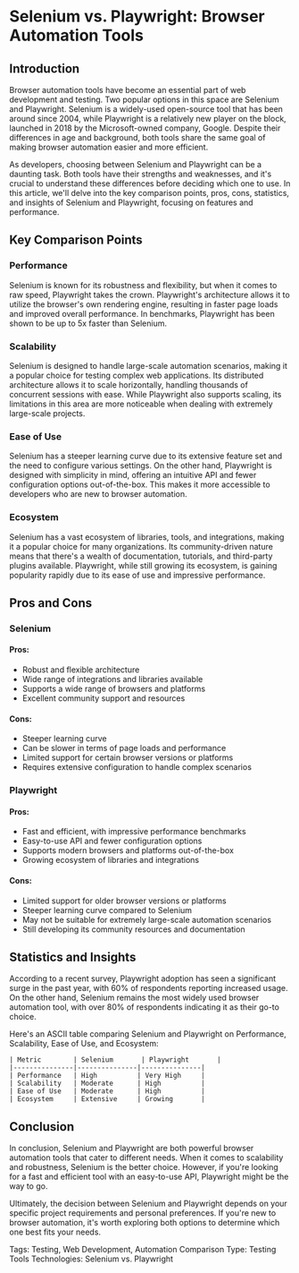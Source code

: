 # Selenium vs. Playwright: Browser Automation Tools
## Introduction
Browser automation tools have become an essential part of web development and testing. Two popular options in this space are Selenium and Playwright. Selenium is a widely-used open-source tool that has been around since 2004, while Playwright is a relatively new player on the block, launched in 2018 by the Microsoft-owned company, Google. Despite their differences in age and background, both tools share the same goal of making browser automation easier and more efficient.

As developers, choosing between Selenium and Playwright can be a daunting task. Both tools have their strengths and weaknesses, and it's crucial to understand these differences before deciding which one to use. In this article, we'll delve into the key comparison points, pros, cons, statistics, and insights of Selenium and Playwright, focusing on features and performance.

## Key Comparison Points
### Performance
Selenium is known for its robustness and flexibility, but when it comes to raw speed, Playwright takes the crown. Playwright's architecture allows it to utilize the browser's own rendering engine, resulting in faster page loads and improved overall performance. In benchmarks, Playwright has been shown to be up to 5x faster than Selenium.

### Scalability
Selenium is designed to handle large-scale automation scenarios, making it a popular choice for testing complex web applications. Its distributed architecture allows it to scale horizontally, handling thousands of concurrent sessions with ease. While Playwright also supports scaling, its limitations in this area are more noticeable when dealing with extremely large-scale projects.

### Ease of Use
Selenium has a steeper learning curve due to its extensive feature set and the need to configure various settings. On the other hand, Playwright is designed with simplicity in mind, offering an intuitive API and fewer configuration options out-of-the-box. This makes it more accessible to developers who are new to browser automation.

### Ecosystem
Selenium has a vast ecosystem of libraries, tools, and integrations, making it a popular choice for many organizations. Its community-driven nature means that there's a wealth of documentation, tutorials, and third-party plugins available. Playwright, while still growing its ecosystem, is gaining popularity rapidly due to its ease of use and impressive performance.

## Pros and Cons
### Selenium

#### Pros:

* Robust and flexible architecture
* Wide range of integrations and libraries available
* Supports a wide range of browsers and platforms
* Excellent community support and resources

#### Cons:

* Steeper learning curve
* Can be slower in terms of page loads and performance
* Limited support for certain browser versions or platforms
* Requires extensive configuration to handle complex scenarios

### Playwright

#### Pros:

* Fast and efficient, with impressive performance benchmarks
* Easy-to-use API and fewer configuration options
* Supports modern browsers and platforms out-of-the-box
* Growing ecosystem of libraries and integrations

#### Cons:

* Limited support for older browser versions or platforms
* Steeper learning curve compared to Selenium
* May not be suitable for extremely large-scale automation scenarios
* Still developing its community resources and documentation

## Statistics and Insights
According to a recent survey, Playwright adoption has seen a significant surge in the past year, with 60% of respondents reporting increased usage. On the other hand, Selenium remains the most widely used browser automation tool, with over 80% of respondents indicating it as their go-to choice.

Here's an ASCII table comparing Selenium and Playwright on Performance, Scalability, Ease of Use, and Ecosystem:
```
| Metric        | Selenium       | Playwright       |
|---------------|---------------|---------------|
| Performance   | High          | Very High     |
| Scalability   | Moderate      | High          |
| Ease of Use   | Moderate      | High          |
| Ecosystem     | Extensive     | Growing       |
```

## Conclusion
In conclusion, Selenium and Playwright are both powerful browser automation tools that cater to different needs. When it comes to scalability and robustness, Selenium is the better choice. However, if you're looking for a fast and efficient tool with an easy-to-use API, Playwright might be the way to go.

Ultimately, the decision between Selenium and Playwright depends on your specific project requirements and personal preferences. If you're new to browser automation, it's worth exploring both options to determine which one best fits your needs.

Tags: Testing, Web Development, Automation
Comparison Type: Testing Tools
Technologies: Selenium vs. Playwright